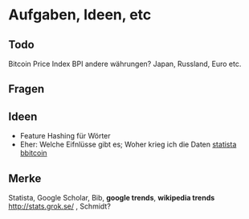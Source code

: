 # Aufgaben, Ideen, etc

## Todo
Bitcoin Price Index BPI
andere währungen? Japan, Russland, Euro etc.

## Fragen

## Ideen
* Feature Hashing für Wörter
* Eher: Welche Eifnlüsse gibt es; Woher krieg ich die Daten
[statista bbitcoin](https://de.statista.com/themen/2087/bitcoin/)

## Merke
Statista, Google Scholar, Bib, **google trends**, **wikipedia trends** http://stats.grok.se/ ,
Schmidt?